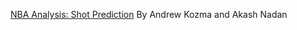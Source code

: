[NBA Analysis: Shot Prediction](https://github.com/andrewkozma/4741-Project) By Andrew Kozma and Akash Nadan
